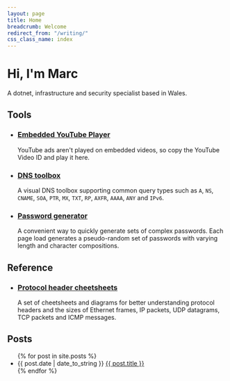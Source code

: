 ```yaml
---
layout: page
title: Home
breadcrumb: Welcome
redirect_from: "/writing/"
css_class_name: index
---
```


# Hi, I'm Marc

A dotnet, infrastructure and security specialist based in Wales.

<div class="row">
    <div class="col-md-6">
        <h2>Tools</h2>
        <div class="assets">
            <ul>
                <li>
                    <h3><a href="/tools/youtube">Embedded YouTube Player</a></h3>
                    <p>YouTube ads aren't played on embedded videos, so copy the YouTube Video ID and play it here.</p>
                </li>
                <li>
                    <h3><a href="/tools/dns">DNS toolbox</a></h3>
                    <p>A visual DNS toolbox supporting common query types such as <code>A</code>, <code>NS</code>, <code>CNAME</code>, <code>SOA</code>, <code>PTR</code>, <code>MX</code>, <code>TXT</code>, <code>RP</code>, <code>AXFR</code>, <code>AAAA</code>, <code>ANY</code> and <code>IPv6</code>.</p>
                </li>
                <li>
                    <h3><a href="/tools/generate-passwords">Password generator</a></h3>
                    <p>A convenient way to quickly generate sets of complex passwords. Each page load generates a pseudo-random set of passwords with varying length and character compositions.</p>
                </li>
            </ul>
        </div>
    </div>
    <div class="col-md-6">
        <h2>Reference</h2>
        <div class="assets">
            <ul>
                <li>
                    <h3><a href="/reference/ethernet-ip-tcp-udp-icmp-protocol-header-cheatsheets">Protocol header cheetsheets</a></h3>               
                    <p>A set of cheetsheets and diagrams for better understanding protocol headers and the sizes of Ethernet frames, IP packets, UDP datagrams, TCP packets and ICMP messages.</p>
                </li>
            </ul>
        </div>
    </div>
</div>


## Posts

<div class="posts">
    <ul>
    {% for post in site.posts %}
        <li>
            <span>{{ post.date | date_to_string }}</span>
            <a href="{{ post.url }}">{{ post.title }}</a>
        </li>
    {% endfor %}
    </ul>
</div>